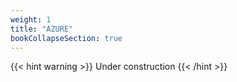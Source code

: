 ```yaml
---
weight: 1
title: "AZURE"
bookCollapseSection: true
---
```


{{< hint warning >}}
Under construction
{{< /hint >}}
